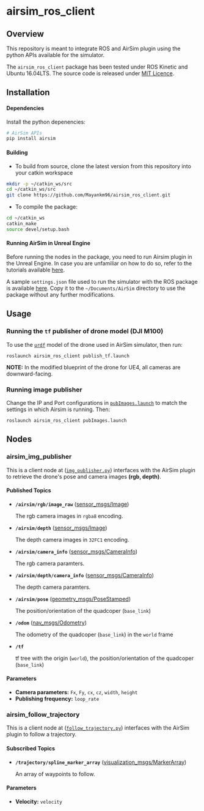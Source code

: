 # airsim_ros_client

## Overview

This repository is meant to integrate ROS and AirSim plugin using the python APIs available for the simulator.

The `airsim_ros_client` package has been tested under ROS Kinetic and Ubuntu 16.04LTS. The source code is released under [MIT Licence](LICENSE).

## Installation

#### Dependencies

Install the python depenencies:
```bash
# AirSim APIs
pip install airsim
```

#### Building
* To build from source, clone the latest version from this repository into your catkin workspace
```bash
mkdir -p ~/catkin_ws/src
cd ~/catkin_ws/src
git clone https://github.com/Mayankm96/airsim_ros_client.git
```
* To compile the package:
```bash
cd ~/catkin_ws
catkin_make
source devel/setup.bash
```

#### Running AirSim in Unreal Engine

Before running the nodes in the package, you need to run Airsim plugin in the Unreal Engine. In case you are unfamiliar on how to do so, refer to the tutorials available [here](https://github.com/Microsoft/AirSim#tutorials).

A sample `settings.json` file used to run the simulator with the ROS package is available [here](docs/settings.json). Copy it to the `~/Documents/AirSim` directory to use the package without any further modifications.

## Usage

### Running the `tf` publisher of drone model (DJI M100)

To use the [`urdf`](urdf) model of the drone used in AirSim simulator, then run:
```
roslaunch airsim_ros_client publish_tf.launch
```

__NOTE:__ In the modified blueprint of the drone for UE4, all cameras are downward-facing.

### Running image publisher

Change the IP and Port configurations in [`pubImages.launch`](launch/pubImages.launch)  to match the settings in which Airsim is running. Then:
```
roslaunch airsim_ros_client pubImages.launch
```

## Nodes

### airsim_img_publisher

This is a client node at ([`img_publisher.py`](scripts/img_publisher.py)) interfaces with the AirSim plugin to retrieve the drone's pose and camera images **(rgb, depth)**.

#### Published Topics

* **`/airsim/rgb/image_raw`** ([sensor_msgs/Image])

	The rgb camera images in `rgba8` encoding.

* **`/airsim/depth`** ([sensor_msgs/Image])

	The depth camera images in `32FC1` encoding.

* **`/airsim/camera_info`** ([sensor_msgs/CameraInfo])

  The rgb camera paramters.

* **`/airsim/depth/camera_info`** ([sensor_msgs/CameraInfo])

  The depth camera paramters.

* **`/airsim/pose`** ([geometry_msgs/PoseStamped])

	The position/orientation of the quadcoper (`base_link`)

* **`/odom`** ([nav_msgs/Odometry])

	The odometry of the quadcoper (`base_link`) in the `world` frame

* **`/tf`**

  tf tree with the origin (`world`), the position/orientation of the quadcoper (`base_link`)


#### Parameters
* **Camera parameters:** `Fx`, `Fy`, `cx`, `cz`, `width`, `height`
* **Publishing frequency:** `loop_rate`

### airsim_follow_trajectory

This is a client node at ([`follow_trajectory.py`](scripts/follow_trajectory.py)) interfaces with the AirSim plugin to follow a trajectory.

#### Subscribed Topics

* **`/trajectory/spline_marker_array`** ([visualization_msgs/MarkerArray])

	An array of waypoints to follow.

#### Parameters
* **Velocity:** `velocity`

[sensor_msgs/Image]: http://docs.ros.org/api/sensor_msgs/html/msg/Image.html
[sensor_msgs/CameraInfo]: http://docs.ros.org/api/sensor_msgs/html/msg/CameraInfo.html
[geometry_msgs/PoseStamped]: http://docs.ros.org/melodic/api/geometry_msgs/html/msg/PoseStamped.html
[nav_msgs/Odometry]: http://docs.ros.org/melodic/api/nav_msgs/html/msg/Odometry.html
[visualization_msgs/MarkerArray]: http://docs.ros.org/melodic/api/visualization_msgs/html/msg/MarkerArray.html/Odometry.html
